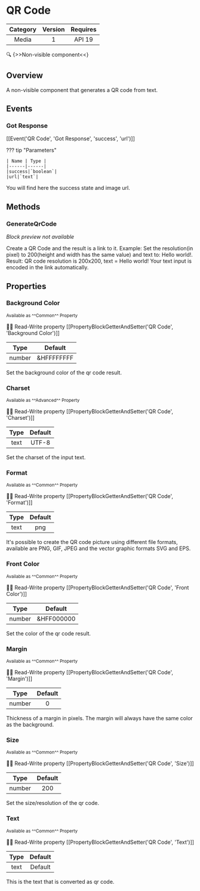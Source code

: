# QR Code

| Category | Version | Requires |
|:--------:|:-------:|:--------:|
|Media|1|API 19 | Android 4.4 - 4.4.4 KitKat|

:mag: {>>Non-visible component<<}

## Overview

A non-visible component that generates a QR code from text.

## Events

### Got Response

[[Event('QR Code', 'Got Response', 'success', 'url')]]

??? tip "Parameters"

    | Name | Type |
    |------|------|
    |success|`boolean`|
    |url|`text`|


You will find here the success state and image url.

## Methods

### GenerateQrCode

_Block preview not available_

Create a QR Code and the result is a link to it. Example: Set the resolution(in pixel) to 200(height and width has the same value) and text to: Hello world!. Result: QR code resolution is 200x200, text = Hello world! Your text input is encoded in the link automatically.

## Properties

### Background Color

<small>Available as ^^Common^^ Property</small>

:eyes::pencil: Read-Write property
[[PropertyBlockGetterAndSetter('QR Code', 'Background Color')]]

| Type | Default |
|:----:|:-------:|
|number|&HFFFFFFFF|

Set the background color of the qr code result.

### Charset

<small>Available as ^^Advanced^^ Property</small>

:eyes::pencil: Read-Write property
[[PropertyBlockGetterAndSetter('QR Code', 'Charset')]]

| Type | Default |
|:----:|:-------:|
|text|UTF-8|

Set the charset of the input text.

### Format

<small>Available as ^^Common^^ Property</small>

:eyes::pencil: Read-Write property
[[PropertyBlockGetterAndSetter('QR Code', 'Format')]]

| Type | Default |
|:----:|:-------:|
|text|png|

It's possible to create the QR code picture using different file formats, available are PNG, GIF, JPEG and the vector graphic formats SVG and EPS.

### Front Color

<small>Available as ^^Common^^ Property</small>

:eyes::pencil: Read-Write property
[[PropertyBlockGetterAndSetter('QR Code', 'Front Color')]]

| Type | Default |
|:----:|:-------:|
|number|&HFF000000|

Set the color of the qr code result.

### Margin

<small>Available as ^^Common^^ Property</small>

:eyes::pencil: Read-Write property
[[PropertyBlockGetterAndSetter('QR Code', 'Margin')]]

| Type | Default |
|:----:|:-------:|
|number|0|

Thickness of a margin in pixels. The margin will always have the same color as the background.

### Size

<small>Available as ^^Common^^ Property</small>

:eyes::pencil: Read-Write property
[[PropertyBlockGetterAndSetter('QR Code', 'Size')]]

| Type | Default |
|:----:|:-------:|
|number|200|

Set the size/resolution of the qr code.

### Text

<small>Available as ^^Common^^ Property</small>

:eyes::pencil: Read-Write property
[[PropertyBlockGetterAndSetter('QR Code', 'Text')]]

| Type | Default |
|:----:|:-------:|
|text|Default|

This is the text that is converted as qr code.